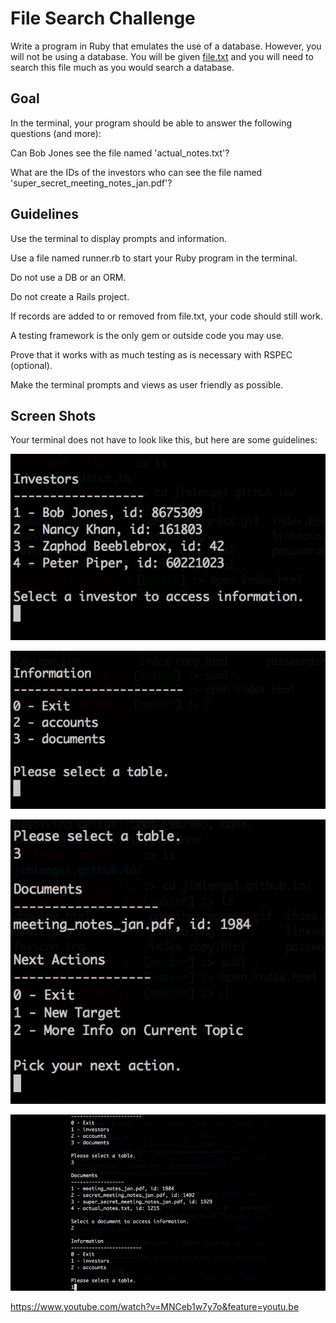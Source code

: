 # File Search Challenge

Write a program in Ruby that emulates the use of a database. However, you will not be using a database. You will be given [file.txt](file.txt) and you will need to search this file much as you would search a database. 

## Goal 

In the terminal, your program should be able to answer the following questions (and more):

Can Bob Jones see the file named 'actual_notes.txt'?

What are the IDs of the investors who can see the file named 'super_secret_meeting_notes_jan.pdf'?

## Guidelines

Use the terminal to display prompts and information. 

Use a file named runner.rb to start your Ruby program in the terminal.

Do not use a DB or an ORM.

Do not create a Rails project.

If records are added to or removed from file.txt, your code should still work.

A testing framework is the only gem or outside code you may use.

Prove that it works with as much testing as is necessary with RSPEC (optional).

Make the terminal prompts and views as user friendly as possible.

## Screen Shots

Your terminal does not have to look like this, but here are some guidelines:

![investors](1.png)

![information](2.png)

![documents](3.png)


[![video](video.png)](http://www.youtube.com/watch?v=MNCeb1w7y7o&feature=youtu.be)


https://www.youtube.com/watch?v=MNCeb1w7y7o&feature=youtu.be


